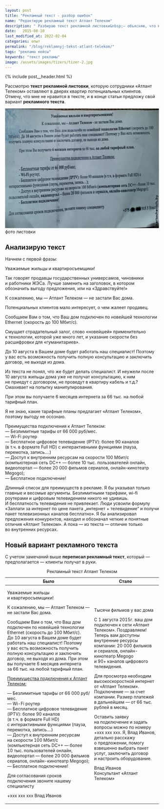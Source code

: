 ```yaml
---
layout: post
title: "Рекламный текст - разбор ошибок"
name: "Редактирую рекламный текст Атлант Телеком"
description: " Разбираю текст рекламной листовки&nbsp;— объясняю, что можно улучшить, предлагаю свой вариант текста."
date:   2015-08-10
last_modified_at: 2022-02-04
categories: опыт
permalink: "/blog/reklamnyj-tekst-atlant-telekom/"
tags: "реклама кейсы"
keywords: "текст рекламы"
image: /assets/images/tizers/tizer-2.jpg
---
```


{% include post__header.html %}

<p>Рассмотрю <b>текст рекламной листовки</b>, которую сотрудники «Атлант Телеком» оставляют в&nbsp;дверях квартир потенциальных клиентов. Отмечу, что мне не&nbsp;нравится в&nbsp;тексте, и&nbsp;в&nbsp;конце статьи предложу свой вариант <b>рекламного текста</b>.</p>

<div class="figure" itemscope itemtype="http://schema.org/ImageObject">
<picture>
                <source srcset="/assets/images/blog/reklamnyj-tekst-atlant-telekom/atlant.avif" type="image/avif">
                 <source srcset="/assets/images/blog/reklamnyj-tekst-atlant-telekom/atlant.webp" type="image/webp">               
               <img loading="lazy" src="/assets/images/blog/reklamnyj-tekst-atlant-telekom/atlant.jpg" alt="Рекламное объявление Атлант Телеком" width="695" height="390" class="image" itemprop="contentUrl" >
    </picture>
	<div class="figcaption">
	фото листовки
	</div>
</div>


<section class="row-gap--m">
<h2 class="block__space--top-h2 h1 bold">Анализирую текст</h2>
<p class=" ">Начнем с&nbsp;первой фразы:</p>
<div class="extract">
<p>Уважаемые жильцы и&nbsp;квартиросъемщики!</p>
 </div>
<p>Так говорят продавцы государственных универсамов, чиновники и&nbsp;работники ЖЭСа. Лучше заменить на&nbsp;заголовок, в&nbsp;котором обозначить выгоду предложения, или на&nbsp;«Здравствуйте!»</p>
<div class="extract">
<p>К&nbsp;сожалению, мы&nbsp;— Атлант Телеком&nbsp;— не&nbsp;застали Вас дома.</p>
 </div>
<p>Потенциальных клиентов мало интересует, о&nbsp;чем жалеет продавец.</p>
<div class="extract">
<p>Сообщаем Вам о&nbsp;том, что Ваш дом подключен по&nbsp;новейшей технологии Ethernet (скорость до&nbsp;100&nbsp;Мбит/с).</p>
 </div>
<p>Смущает страдательный залог, слово «новейшей» применительно к&nbsp;технологии, которой уже много лет, и&nbsp;указание скорости без расшифровки для «гуманитариев».
</p>
<div class="extract">
<p>До&nbsp;10&nbsp;августа в&nbsp;Вашем доме будет работать наш специалист! Поэтому у&nbsp;вас есть возможность получить полную консультацию и&nbsp;заключить договор, не&nbsp;выходя из&nbsp;дома.</p>
 </div>
<p>Из&nbsp;текста не&nbsp;понял, что&nbsp;же будет делать специалист. И&nbsp;неужели после 10&nbsp;августа жильцы дома уже не&nbsp;получат консультацию, к&nbsp;ним не&nbsp;приедут с&nbsp;договором, не&nbsp;проведут в&nbsp;квартиру кабель и&nbsp;т.д.? Смахивает на&nbsp;попытку манипулирования.</p>
<div class="extract">
<p>При этом вы&nbsp;получаете 6&nbsp;месяцев интернета за&nbsp;66&nbsp;тыс.&nbsp;на&nbsp;любой тарифный план.</p>
 </div>
<p>Я&nbsp;не&nbsp;знаю, какие тарифные планы предлагает «Атлант Телеком», поэтому выгоду не&nbsp;осознаю.</p>
<div class="extract">
<p><span class="bold">Преимущества подключения к&nbsp;Атлант Телеком</span>:<br/>
—&nbsp;Безлимитные тарифы от&nbsp;66&nbsp;000&nbsp;руб/мес.<br/>
—&nbsp;Wi-Fi роутер<br/>
—&nbsp;Бесплатное цифровое телевидение (IPTV): более 90&nbsp;каналов (в&nbsp;т.ч.&nbsp;в&nbsp;формате Full&nbsp;HD) с&nbsp;интерактивными функциями (пауза, перемотка, запись....)<br/>
—&nbsp;Доступ к&nbsp;внутренним ресурсам на&nbsp;скорости 100&nbsp;Мбит/с (компьютерная сеть DC++&nbsp;— более 10&nbsp;тыс. пользователей онлайн, видеопортал&nbsp;— более 20&nbsp;000 фильмов сериалов, онлайн-кинотеатр Megogo);<br/>
—&nbsp;Бесплатное подключение!
</p>
</div>
<p>Длинный список для преимуществ в&nbsp;рекламе. Я&nbsp;бы указывал только главные и&nbsp;весомые аргументы. Безлимитными тарифами, wi-fi роутерами и&nbsp;цифровым телевидением никого не&nbsp;удивишь. И&nbsp;бесплатность телевидения не&nbsp;привлекает. Люди усвоили формулу «Заплати за&nbsp;интернет по&nbsp;цене пакета „интернет + телевидение“ и&nbsp;получи пакет телевизионных каналов бесплатно». Я&nbsp;бы анализировал предложения конкурентов, находил и&nbsp;обозначал четкие и&nbsp;понятные отличия «Атлант Телеком». А&nbsp;пока&nbsp;— из&nbsp;текста&nbsp;— отличие только во&nbsp;внутренних ресурсах.</p>
</section>

<section class="row-gap--m">
<h2 class="block__space--top-h2 h1 bold">Новый вариант рекламного текста</h2>
<p>С&nbsp;учетом замечаний выше <strong>переписал рекламный текст</strong>, который&nbsp;<em>—</em> предполагается&nbsp;<em>—</em> клиенты получат в&nbsp;руки.</p>
<table>
<caption>Рекламный текст Атлант Телеком</caption>
<thead>
<tr>
<th>Было</th>
<th>Стало</th>
</tr>
</thead>
<tbody>
<tr ><td><p><span class="bold">Уважаемые жильцы и&nbsp;квартиросъемщики!</span></p>
<p>К&nbsp;сожалению, мы&nbsp;— <span class="bold">Атлант Телеком&nbsp;</span>— не&nbsp;застали Вас дома.</p>
<p>Сообщаем Вам о&nbsp;том, что Ваш дом подключен по&nbsp;новейшей технологии Ethernet (скорость до&nbsp;100&nbsp;Мбит/с). До&nbsp;<span class="bold">10&nbsp;августа</span> в&nbsp;Вашем доме будет работать наш специалист! Поэтому у&nbsp;вас есть возможность получить полную консультацию и&nbsp;заключить договор, не&nbsp;выходя из&nbsp;дома. При этом вы&nbsp;получаете <span class="bold">6&nbsp;месяцев интернета</span> за&nbsp;66&nbsp;тыс.&nbsp;<span class="bold">на&nbsp;любой тарифный план</span>.</p>
<p>
	<ins>Преимущества подключения к&nbsp;Атлант Телеком:</ins>
 </p>
<p> —&nbsp;Безлимитные тарифы от&nbsp;<span class="bold">66&nbsp;000&nbsp;руб/мес</span>.<br/>
 —&nbsp;Wi-Fi роутер<br/>
 —&nbsp;Бесплатное цифровое телевидение <span class="bold">(IPTV)</span>: более 90&nbsp;каналов (в&nbsp;т.ч.&nbsp;в&nbsp;формате Full&nbsp;HD) с&nbsp;интерактивными функциями (пауза, перемотка, запись....)<br/>
 —&nbsp;Доступ к&nbsp;внутренним ресурсам на&nbsp;скорости 100&nbsp;Мбит/с (<span class="bold">компьютерная сеть</span> DC++&nbsp;— более 10&nbsp;тыс. пользователей онлайн, <span class="bold">видеопортал</span>&nbsp;— более 20&nbsp;000 фильмов сериалов, <span class="bold">онлайн-кинотеатр</span> Megogo);<br/>
 —&nbsp;<span class="bold">Бесплатное подключение!</span>
</p>
<p>Для согласования сроков подключения звоните нашему специалисту</p>
<p><span class="noperenos">+xxx xxx xxx</span> Влад Иванов</p>
</td><td >
<p><span class="bold">Тысячи фильмов у&nbsp;вас дома</span></p>
<p>С&nbsp;1&nbsp;августа 2015г. ваш дом подключен к&nbsp;сети «Атлант Телеком». Поздравляем! Теперь вам доступны внутренние ресурсы компании: 20&nbsp;000 фильмов и&nbsp;сериалов, онлайн-кинотеатр Megogo и&nbsp;90+&nbsp;каналов цифрового телевидения. </p>
<p>Для просмотра необходим высокоскоростной интернет от&nbsp;«Атлант Телеком». Подключение&nbsp;— за&nbsp;счет компании. Размер платежей в&nbsp;дальнейшем&nbsp;— от&nbsp;66&nbsp;тыс. рублей в&nbsp;месяц. </p>
<p>Оставить заявку на&nbsp;подключение и&nbsp;задать вопросы можно по&nbsp;номеру <span class="noperenos">+xxx xxx xxx</span>. Я, Влад Иванов, детально расскажу о&nbsp;предложении, помогу взвешенно выбрать пакет услуг, заключить договор и&nbsp;настроить оборудование.</p>
<p>Влад Иванов<br/>
 Консультант «Атлант Телеком»
</p>
</td></tr></tbody></table>
</section>